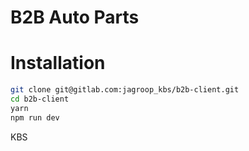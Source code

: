 # B2B Auto Parts

Installation
============

```bash
git clone git@gitlab.com:jagroop_kbs/b2b-client.git
cd b2b-client
yarn
npm run dev
```

KBS
